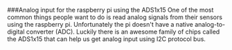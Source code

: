 ###Analog input for the raspberry pi using the ADS1x15
One of the most common things people want to do is read analog signals from their sensors using the raspberry pi. Unfortunately the pi doesn't have a native analog-to-digital converter (ADC). Luckily there is an awesome family of chips called the ADS1x15 that can help us get analog input using I2C protocol bus. 